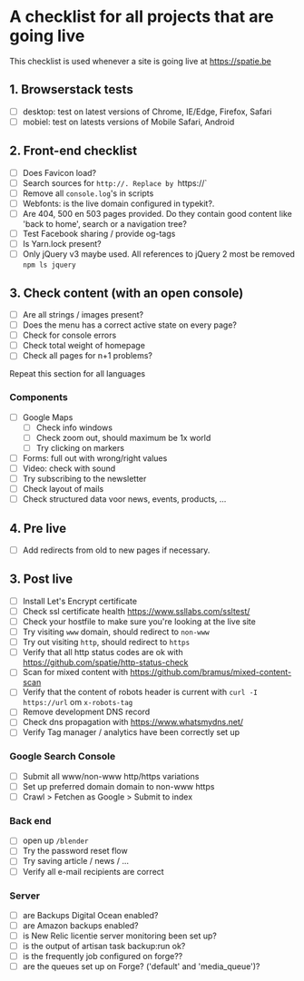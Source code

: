 # A checklist for all projects that are going live

This checklist is used whenever a site is going live at https://spatie.be

## 1. Browserstack tests
- [ ] desktop: test on latest versions of Chrome, IE/Edge, Firefox, Safari
- [ ] mobiel: test on latests versions of Mobile Safari, Android

## 2. Front-end checklist
- [ ] Does Favicon load?
- [ ] Search sources for `http://. Replace by `https://`
- [ ] Remove all `console.log`'s in scripts
- [ ] Webfonts: is the live domain configured in typekit?.
- [ ] Are 404, 500 en 503 pages provided. Do they contain good content like 'back to home', search or a navigation tree?
- [ ] Test Facebook sharing / provide og-tags
- [ ] Is Yarn.lock present?
- [ ] Only jQuery v3 maybe used. All references to jQuery 2 most be removed `npm ls jquery`

## 3. Check content (with an open console)
- [ ] Are all strings / images present?
- [ ] Does the menu has a correct active state on every page?
- [ ] Check for console errors
- [ ] Check total weight of homepage
- [ ] Check all pages for n+1 problems?

Repeat this section for all languages

### Components
- [ ] Google Maps
    - [ ] Check info windows
    - [ ] Check zoom out, should maximum be 1x world
    - [ ] Try clicking on markers
- [ ] Forms: full out with wrong/right values
- [ ] Video: check with sound
- [ ] Try subscribing to the newsletter
- [ ] Check layout of mails
- [ ] Check structured data voor news, events, products, ...

## 4. Pre live
- [ ] Add redirects from old to new pages if necessary.

## 3. Post live
- [ ] Install Let's Encrypt certificate
- [ ] Check ssl certificate health https://www.ssllabs.com/ssltest/
- [ ] Check your hostfile to make sure you're looking at the live site
- [ ] Try visiting  `www` domain, should redirect to `non-www`
- [ ] Try out visiting `http`, should redirect to `https`
- [ ] Verify that all http status codes are ok with https://github.com/spatie/http-status-check
- [ ] Scan for mixed content with https://github.com/bramus/mixed-content-scan
- [ ] Verify that the content of robots header is current with `curl -I https://url` om `x-robots-tag`
- [ ] Remove development DNS record
- [ ] Check dns propagation with https://www.whatsmydns.net/
- [ ] Verify Tag manager / analytics have been correctly set up

### Google Search Console
- [ ] Submit all www/non-www http/https variations
- [ ] Set up preferred domain domain to non-www https
- [ ] Crawl > Fetchen as Google > Submit to index

### Back end
- [ ] open up `/blender`
- [ ] Try the password reset flow
- [ ] Try saving article / news / ...
- [ ] Verify all e-mail recipients are correct

### Server
- [ ] are Backups Digital Ocean enabled?
- [ ] are Amazon backups enabled?
- [ ] is New Relic licentie server monitoring been set up?
- [ ] is the output of artisan task backup:run ok?
- [ ] is the frequently job configured on forge??
- [ ] are the queues set up on Forge? ('default' and 'media_queue')?
